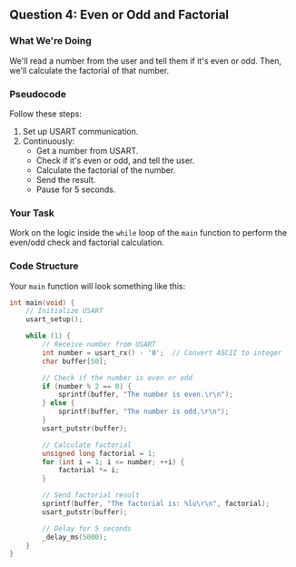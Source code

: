 ## Question 4: Even or Odd and Factorial

### What We're Doing

We'll read a number from the user and tell them if it's even or odd. Then, we'll calculate the factorial of that number.

### Pseudocode

Follow these steps:

1. Set up USART communication.
2. Continuously:
   - Get a number from USART.
   - Check if it's even or odd, and tell the user.
   - Calculate the factorial of the number.
   - Send the result.
   - Pause for 5 seconds.

### Your Task

Work on the logic inside the `while` loop of the `main` function to perform the even/odd check and factorial calculation.

### Code Structure

Your `main` function will look something like this:

```c
int main(void) {
    // Initialize USART
    usart_setup();

    while (1) {
        // Receive number from USART
        int number = usart_rx() - '0';  // Convert ASCII to integer
        char buffer[50];

        // Check if the number is even or odd
        if (number % 2 == 0) {
            sprintf(buffer, "The number is even.\r\n");
        } else {
            sprintf(buffer, "The number is odd.\r\n");
        }
        usart_putstr(buffer);

        // Calculate factorial
        unsigned long factorial = 1;
        for (int i = 1; i <= number; ++i) {
            factorial *= i;
        }

        // Send factorial result
        sprintf(buffer, "The factorial is: %lu\r\n", factorial);
        usart_putstr(buffer);

        // Delay for 5 seconds
        _delay_ms(5000);
    }
}
```
